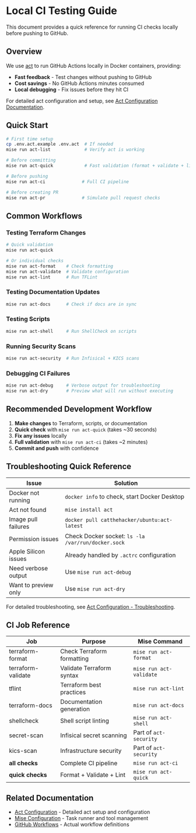# Local CI Testing Guide

This document provides a quick reference for running CI checks locally before pushing to GitHub.

## Overview

We use [act](https://github.com/nektos/act) to run GitHub Actions locally in Docker containers, providing:

- **Fast feedback** - Test changes without pushing to GitHub
- **Cost savings** - No GitHub Actions minutes consumed
- **Local debugging** - Fix issues before they hit CI

For detailed act configuration and setup, see [Act Configuration Documentation](./act-configuration.md).

## Quick Start

```bash
# First time setup
cp .env.act.example .env.act  # If needed
mise run act-list             # Verify act is working

# Before committing
mise run act-quick            # Fast validation (format + validate + lint)

# Before pushing
mise run act-ci              # Full CI pipeline

# Before creating PR
mise run act-pr              # Simulate pull request checks
```

## Common Workflows

### Testing Terraform Changes

```bash
# Quick validation
mise run act-quick

# Or individual checks
mise run act-format    # Check formatting
mise run act-validate  # Validate configuration
mise run act-lint      # Run TFLint
```

### Testing Documentation Updates

```bash
mise run act-docs      # Check if docs are in sync
```

### Testing Scripts

```bash
mise run act-shell     # Run ShellCheck on scripts
```

### Running Security Scans

```bash
mise run act-security  # Run Infisical + KICS scans
```

### Debugging CI Failures

```bash
mise run act-debug     # Verbose output for troubleshooting
mise run act-dry       # Preview what will run without executing
```

## Recommended Development Workflow

1. **Make changes** to Terraform, scripts, or documentation
2. **Quick check** with `mise run act-quick` (takes ~30 seconds)
3. **Fix any issues** locally
4. **Full validation** with `mise run act-ci` (takes ~2 minutes)
5. **Commit and push** with confidence

## Troubleshooting Quick Reference

| Issue | Solution |
|-------|----------|
| Docker not running | `docker info` to check, start Docker Desktop |
| Act not found | `mise install act` |
| Image pull failures | `docker pull catthehacker/ubuntu:act-latest` |
| Permission issues | Check Docker socket: `ls -la /var/run/docker.sock` |
| Apple Silicon issues | Already handled by `.actrc` configuration |
| Need verbose output | Use `mise run act-debug` |
| Want to preview only | Use `mise run act-dry` |

For detailed troubleshooting, see [Act Configuration - Troubleshooting](./act-configuration.md#troubleshooting).

## CI Job Reference

| Job | Purpose | Mise Command |
|-----|---------|--------------|
| terraform-format | Check Terraform formatting | `mise run act-format` |
| terraform-validate | Validate Terraform syntax | `mise run act-validate` |
| tflint | Terraform best practices | `mise run act-lint` |
| terraform-docs | Documentation generation | `mise run act-docs` |
| shellcheck | Shell script linting | `mise run act-shell` |
| secret-scan | Infisical secret scanning | Part of `act-security` |
| kics-scan | Infrastructure security | Part of `act-security` |
| **all checks** | Complete CI pipeline | `mise run act-ci` |
| **quick checks** | Format + Validate + Lint | `mise run act-quick` |

## Related Documentation

- [Act Configuration](./act-configuration.md) - Detailed act setup and configuration
- [Mise Configuration](./mise-configuration.md) - Task runner and tool management
- [GitHub Workflows](./.github/workflows/) - Actual workflow definitions
